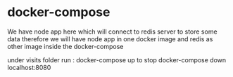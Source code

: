 # docker-compose
We have node app here which will connect to redis server to store some data
therefore we will have node app in one docker image and redis as other image inside the docker-compose

under visits folder run : docker-compose up
to stop docker-compose down
localhost:8080
